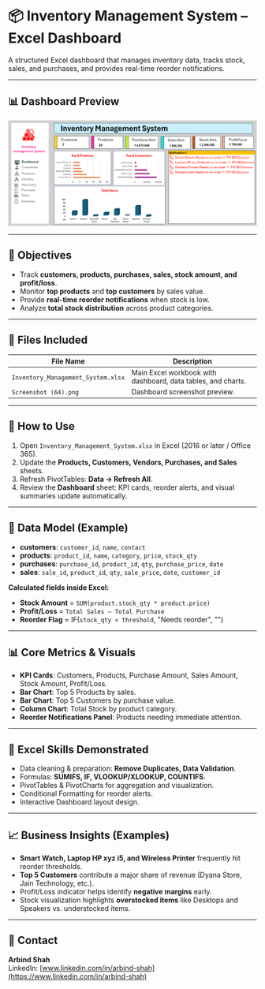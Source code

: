 # 📦 Inventory Management System – Excel Dashboard

A structured Excel dashboard that manages inventory data, tracks stock, sales, and purchases, and provides real-time reorder notifications.

---

## 📊 Dashboard Preview
![Inventory Management Dashboard](Screenshot%20(64).png)

---

## 🎯 Objectives
- Track **customers, products, purchases, sales, stock amount, and profit/loss**.  
- Monitor **top products** and **top customers** by sales value.  
- Provide **real-time reorder notifications** when stock is low.  
- Analyze **total stock distribution** across product categories.  

---

## 📁 Files Included

| File Name | Description |
|-----------|-------------|
| `Inventory_Management_System.xlsx` | Main Excel workbook with dashboard, data tables, and charts. |
| `Screenshot (64).png` | Dashboard screenshot preview. |

---

## 🔧 How to Use
1. Open `Inventory_Management_System.xlsx` in Excel (2016 or later / Office 365).  
2. Update the **Products, Customers, Vendors, Purchases, and Sales** sheets.  
3. Refresh PivotTables: **Data → Refresh All**.  
4. Review the **Dashboard** sheet: KPI cards, reorder alerts, and visual summaries update automatically.  

---

## 🧱 Data Model (Example)
- **customers**: `customer_id`, `name`, `contact`  
- **products**: `product_id`, `name`, `category`, `price`, `stock_qty`  
- **purchases**: `purchase_id`, `product_id`, `qty`, `purchase_price`, `date`  
- **sales**: `sale_id`, `product_id`, `qty`, `sale_price`, `date`, `customer_id`  

**Calculated fields inside Excel:**
- **Stock Amount** = `SUM(product.stock_qty * product.price)`  
- **Profit/Loss** = `Total Sales – Total Purchase`  
- **Reorder Flag** = IF(`stock_qty < threshold`, "Needs reorder", "")  

---

## 📊 Core Metrics & Visuals
- **KPI Cards**: Customers, Products, Purchase Amount, Sales Amount, Stock Amount, Profit/Loss.  
- **Bar Chart**: Top 5 Products by sales.  
- **Bar Chart**: Top 5 Customers by purchase value.  
- **Column Chart**: Total Stock by product category.  
- **Reorder Notifications Panel**: Products needing immediate attention.  

---

## 🧠 Excel Skills Demonstrated
- Data cleaning & preparation: **Remove Duplicates, Data Validation**.  
- Formulas: **SUMIFS, IF, VLOOKUP/XLOOKUP, COUNTIFS**.  
- PivotTables & PivotCharts for aggregation and visualization.  
- Conditional Formatting for reorder alerts.  
- Interactive Dashboard layout design.  

---

## 📈 Business Insights (Examples)
- **Smart Watch, Laptop HP xyz i5, and Wireless Printer** frequently hit reorder thresholds.  
- **Top 5 Customers** contribute a major share of revenue (Dyana Store, Jain Technology, etc.).  
- Profit/Loss indicator helps identify **negative margins** early.  
- Stock visualization highlights **overstocked items** like Desktops and Speakers vs. understocked items.  

---

## 🙋 Contact
**Arbind Shah**  
LinkedIn: [www.linkedin.com/in/arbind-shah](https://www.linkedin.com/in/arbind-shah)
